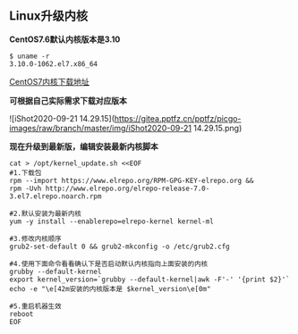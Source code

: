 ## Linux升级内核

**CentOS7.6默认内核版本是3.10**

```shell
$ uname -r
3.10.0-1062.el7.x86_64
```



[CentOS7内核下载地址](https://elrepo.org/linux/kernel/el7/x86_64/RPMS/)

**可根据自己实际需求下载对应版本**

![iShot2020-09-21 14.29.15](https://gitea.pptfz.cn/pptfz/picgo-images/raw/branch/master/img/iShot2020-09-21 14.29.15.png)



**现在升级到最新版，编辑安装最新内核脚本**

```shell
cat > /opt/kernel_update.sh <<EOF
#1.下载包
rpm --import https://www.elrepo.org/RPM-GPG-KEY-elrepo.org && 
rpm -Uvh http://www.elrepo.org/elrepo-release-7.0-3.el7.elrepo.noarch.rpm

#2.默认安装为最新内核
yum -y install --enablerepo=elrepo-kernel kernel-ml

#3.修改内核顺序
grub2-set-default 0 && grub2-mkconfig -o /etc/grub2.cfg

#4.使用下面命令看看确认下是否启动默认内核指向上面安装的内核
grubby --default-kernel
export kernel_version=`grubby --default-kernel|awk -F'-' '{print $2}'`
echo -e "\e[42m安装的内核版本是 $kernel_version\e[0m"

#5.重启机器生效
reboot
EOF
```

